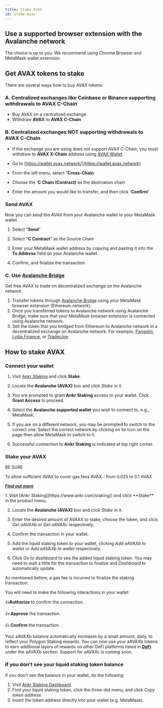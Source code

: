 ```yaml
---
title: Stake AVAX
id: stake-avax
---
```


## Use a supported browser extension with the Avalanche network

The choice is up to you. We recommend using Chrome Browser and MetaMask wallet extension.

## Get AVAX tokens to stake

There are several ways how to buy AVAX tokens:

### A. Centralized exchanges like Coinbase or Binance supporting withdrawals to AVAX C-Chain

* Buy AVAX on a centralized exchange
* Withdraw **AVAX** to **AVAX C-Chain**

### B. Centralized exchanges NOT supporting withdrawals to AVAX C-Chain

* If the exchange you are using does not support AVAX C-Chain, you must withdraw to **AVAX X-Chain** address using [AVAX Wallet](https://wallet.avax.network).

* Go to [https://wallet.avax.network/](https://wallet.avax.network)

* From the left menu, select "**Cross-Chain**

* Choose the '**C Chain (Contract)** as the destination chain

* Enter the amount you would like to transfer, and then click '**Confirm'**

### Send AVAX

Now you can send the AVAX from your Avalanche wallet to your MetaMask wallet.

1. Select "**Send**"

2. Select "**C Contract**" as the Source Chain

3. Enter your MetaMask wallet address by copying and pasting it into the **To Address** field on your Avalanche wallet.

4. Confirm, and finalize the transaction.

### C. Use [**Avalanche Bridge**](https://bridge.avax.network/login) 

Get free AVAX to trade on decentralized exchange on the Avalanche network.

1. Transfer tokens through [Avalanche Bridge](https://bridge.avax.network/login) using your MetaMask browser extension (Ethereum network).
2. Once you transferred tokens to Avalanche network using Avalanche Bridge, make sure that your MetaMask browser extension is connected using Avalanche network.
3. Sell the token that you bridged from Ethereum to Avalanche network in a decentralized exchange on Avalanche network. For example, [Pangolin](https://pangolin.exchange), [Lydia Finance](https://www.lydia.finance), or [TraderJoe](https://www.traderjoexyz.com/).

## How to stake AVAX

### Connect your wallet

1. Visit [Ankr Staking](https://www.ankr.com/staking/) and click **Stake**.

2. Locate the **Avalanche (AVAX)** box and click *Stake* in it.

3. You are prompted to grant **Ankr Staking** access to your wallet. Click **Grant Access** to proceed.

4. Select the **Avalanche supported wallet** you wish to connect to, e.g., MetaMask.

5. If you are on a different network, you may be prompted to switch to the correct one. Select the correct network by clicking on its icon on the page then allow MetaMask to switch to it.

6. Successful connection to **Ankr Staking** is indicated at top right corner.

### Stake your AVAX

<Callout type="warning" emoji="❗"> BE SURE

To allow sufficient AVAX to cover gas fees AVAX - from 0.025 to 0.1 AVAX 

[_**Find out more**_](https://docs.avax.network/learn/platform-overview/transaction-fees)

</Callout>
1. Visit [Ankr Staking](https://www.ankr.com/staking/) and click **Stake** in the product menu. 

2. Locate the **Avalanche (AVAX)** box and click *Stake* in it.

3. Enter the desired amount of AVAAX to stake, choose the token, and click *Get aAVAXb* or *Get aAVAXc* respectively.

4. Confirm the transaction in your wallet.

5. Add the liquid staking token to your wallet, clicking *Add aAVAXb to wallet* or *Add aAVAXb to wallet* respectively.

6. Click *Go to dashboard* to see the added liquid staking token. You may need to wait a little for the transaction to finalize and *Dashboard* to automatically update.

<Callout>

As mentioned before, a gas fee is incurred to finalize the staking transaction.

</Callout>

You will need to make the following interactions in your wallet:

👍**Authorize** to confirm the connection.

👍 **Approve** the transaction.

👍 **Confirm** the transaction.

<Callout>

Your aAVAXb balance automatically increases by a small amount, daily, to reflect your Polygon Staking rewards. You can now use your aAVAXb tokens to earn additional layers of rewards on other DeFi platforms listed in [**DeFi**](https://ankr.com/staking/defi/) under the aAVAXb section. Support for aAVAXc is coming soon.

### If you don't see your liquid staking token balance

If you don't see the balance in your wallet, do the following:

1. Visit [Ankr Staking Dashboard](https://www.ankr.com/staking/dashboard).
2. Find your liquid staking token, click the three-dot menu, and click *Copy token address*.
3. Insert the token address directly into your wallet (e.g. MetaMask).

